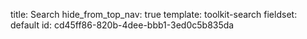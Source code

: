 title: Search
hide_from_top_nav: true
template: toolkit-search
fieldset: default
id: cd45ff86-820b-4dee-bbb1-3ed0c5b835da
